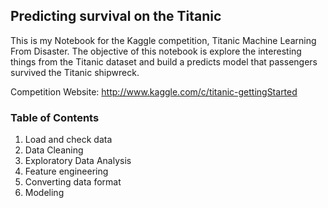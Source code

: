 ## Predicting survival on the Titanic
This is my Notebook for the Kaggle competition, Titanic Machine Learning From Disaster. The objective of this notebook is explore the interesting things from the Titanic dataset and build a predicts model that passengers survived the Titanic shipwreck.

Competition Website: http://www.kaggle.com/c/titanic-gettingStarted

### Table of Contents
1. Load and check data
2. Data Cleaning
3. Exploratory Data Analysis
4. Feature engineering
5. Converting data format
6. Modeling
